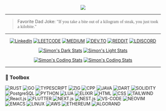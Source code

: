 <p align="center">
  <img src="https://github.com/ximon-x/Heavy/blob/main/Lightweight.gif" />
</p>

----

> Favorite Dad Joke: <span style="font-family:Papyrus">"If you take a bite out of a kilogram of steak, you just took a kilobite."</span>

----

<div align=center>

[![LinkedIn](https://img.shields.io/badge/linkedin-0A66C2?style=for-the-badge&logo=linkedin&logoColor=FFFFFF)](https://linkedin.com/in/ximon/)
[![LEETCODE](https://img.shields.io/badge/-LeetCode-FFA116?style=for-the-badge&logo=leetcode&logoColor=FFFFFF)](https://www.leetcode.com/salvien-code)
[![MEDIUM](https://img.shields.io/badge/-Medium-000000?style=for-the-badge&logo=medium&logoColor=FFFFFF)](https://simon-ximon.medium.com/)
[![DEV.TO](https://img.shields.io/badge/-Dev.to-0A0A0A?style=for-the-badge&logo=dev.to&logoColor=FFFFFF)](https://dev.to/simon_ximon/)
[![REDDIT](https://img.shields.io/badge/-Reddit-FF4500?style=for-the-badge&logo=reddit&logoColor=FFFFFF)](https://www.reddit.com/user/simon_ximon/)
[![LDISCORD](https://img.shields.io/badge/-Discord-5865F2?style=for-the-badge&logo=discord&logoColor=FFFFFF)](https://discord.com/users/841833456241868801)


  
[![Simon's Dark Stats](https://ximon-readme-stats.vercel.app/api?username=ximon-x&theme=github_dark&card_width=495&hide_title=true&show_icons=true&rank_icon=github#gh-dark-mode-only)](https://github.com/ximon-x/github-readme-stats#gh-dark-mode-only)
[![Simon's Light Stats](https://ximon-readme-stats.vercel.app/api?username=ximon-x&theme=github_light&card_width=495&hide_title=true&show_icons=true&rank_icon=github#gh-light-mode-only)](https://github.com/ximon-x/github-readme-stats#gh-light-mode-only)

[![Simon's Coding Stats](https://ximon-readme-stats.vercel.app/api/wakatime?username=ximon&langs_count=5&theme=github_dark&hide_title=true&range=last_7_days#gh-dark-mode-only)](https://github.com/ximon-x/github-readme#gh-dark-mode-only)
[![Simon's Coding Stats](https://ximon-readme-stats.vercel.app/api/wakatime?username=ximon&langs_count=5&theme=github_light&hide_title=true&range=last_7_days#gh-light-mode-only)](https://github.com/ximon-x/github-readme#gh-light-mode-only)

</div>

----

### 🧰 Toolbox

![RUST](https://img.shields.io/badge/Rust-D3D3D3?style=flat&logo=rust&logoColor=000000)
![GO](https://img.shields.io/badge/Go-D3D3D3?style=flat&logo=go&logoColor=00ADD8)
![TYPESCRIPT](https://img.shields.io/badge/Typescript-D3D3D3?style=flat&logo=typescript&logoColor=3178C6)
![ZIG](https://img.shields.io/badge/Zig-D3D3D3?style=flat&logo=zig&logoColor=F7A41D)
![CPP](https://img.shields.io/badge/C++-D3D3D3?style=flat&logo=cplusplus&logoColor=00599C)
![JAVA](https://img.shields.io/badge/Java-D3D3D3?style=flat&logo=openjdk&logoColor=437291)
![DART](https://img.shields.io/badge/Dart-D3D3D3?style=flat&logo=dart&logoColor=0175C2)
![SOLIDITY](https://img.shields.io/badge/Solidity-D3D3D3?style=flat&logo=solidity&logoColor=363636)
![PostgreSQL](https://img.shields.io/badge/PostgreSQL-D3D3D3?style=flat&logo=postgresql&logoColor=4169E1)
![PYTHON](https://img.shields.io/badge/Python-D3D3D3?style=flat&logo=python&logoColor=3776AB)
![LUA](https://img.shields.io/badge/Lua-D3D3D3?style=flat&logo=lua&logoColor=2C2D72)
![ELIXIR](https://img.shields.io/badge/Elixir-D3D3D3?style=flat&logo=elixir&logoColor=4B275F)
![HTML](https://img.shields.io/badge/HTML-D3D3D3?style=flat&logo=html5&logoColor=E34F26)
![CSS](https://img.shields.io/badge/CSS-D3D3D3?style=flat&logo=css3&logoColor=1572B6)
![TAILWIND](https://img.shields.io/badge/Tailwind-D3D3D3?style=flat&logo=tailwindcss&logoColor=06B6D4)
![React.js](https://img.shields.io/badge/React-D3D3D3?style=flat&logo=react&logoColor=61DAFB)
![FLUTTER](https://img.shields.io/badge/Flutter-D3D3D3?style=flat&logo=flutter&logoColor=02569B)
![NEXT.js](https://img.shields.io/badge/Next.js-D3D3D3?style=flat&logo=next.js&logoColor=000000)
![NEST.js](https://img.shields.io/badge/Nest.js-D3D3D3?style=flat&logo=nestJs&logoColor=E0234E)
![VS-CODE](https://img.shields.io/badge/VS%20Code-D3D3D3?style=flat&logo=visualstudiocode&logoColor=007ACC)
![NEOVIM](https://img.shields.io/badge/Neovim-D3D3D3?style=flat&logo=neovim&logoColor=57A143)
![EMACS](https://img.shields.io/badge/Emacs-D3D3D3?style=flat&logo=gnuemacs&logoColor=7F5AB6)
![LINUX](https://img.shields.io/badge/Linux-D3D3D3?style=flat&logo=linux&logoColor=FCC624)
![AWS](https://img.shields.io/badge/AWS-D3D3D3?style=flat&logo=amazonaws&logoColor=232F3E)
![ETHEREUM](https://img.shields.io/badge/Ethereum-D3D3D3?style=flat&logo=ethereum&logoColor=3C3C3D)
![ALGORAND](https://img.shields.io/badge/Algorand-D3D3D3?style=flat&logo=algorand&logoColor=000000)
